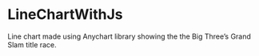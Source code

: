 # LineChartWithJs
Line chart made using Anychart library showing the the Big Three’s Grand Slam title race.
